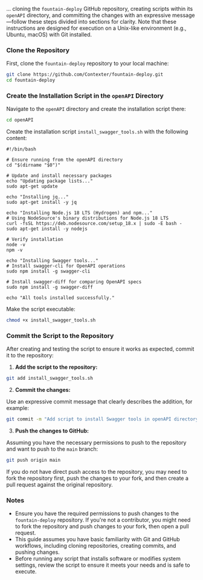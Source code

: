 ... cloning the `fountain-deploy` GitHub repository, creating scripts within its `openAPI` directory, and committing the changes with an expressive message—follow these steps divided into sections for clarity. Note that these instructions are designed for execution on a Unix-like environment (e.g., Ubuntu, macOS) with Git installed.

### Clone the Repository

First, clone the `fountain-deploy` repository to your local machine:

```bash
git clone https://github.com/Contexter/fountain-deploy.git
cd fountain-deploy
```

### Create the Installation Script in the `openAPI` Directory

Navigate to the `openAPI` directory and create the installation script there:

```bash
cd openAPI
```

Create the installation script `install_swagger_tools.sh` with the following content:

```
#!/bin/bash

# Ensure running from the openAPI directory
cd "$(dirname "$0")"

# Update and install necessary packages
echo "Updating package lists..."
sudo apt-get update

echo "Installing jq..."
sudo apt-get install -y jq

echo "Installing Node.js 18 LTS (Hydrogen) and npm..."
# Using NodeSource's binary distributions for Node.js 18 LTS
curl -fsSL https://deb.nodesource.com/setup_18.x | sudo -E bash -
sudo apt-get install -y nodejs

# Verify installation
node -v
npm -v

echo "Installing Swagger tools..."
# Install swagger-cli for OpenAPI operations
sudo npm install -g swagger-cli

# Install swagger-diff for comparing OpenAPI specs
sudo npm install -g swagger-diff

echo "All tools installed successfully."
```

Make the script executable:

```bash
chmod +x install_swagger_tools.sh
```

### Commit the Script to the Repository

After creating and testing the script to ensure it works as expected, commit it to the repository:

1. **Add the script to the repository:**

```bash
git add install_swagger_tools.sh
```

2. **Commit the changes:**

Use an expressive commit message that clearly describes the addition, for example:

```bash
git commit -m "Add script to install Swagger tools in openAPI directory"
```

3. **Push the changes to GitHub:**

Assuming you have the necessary permissions to push to the repository and want to push to the `main` branch:

```bash
git push origin main
```

If you do not have direct push access to the repository, you may need to fork the repository first, push the changes to your fork, and then create a pull request against the original repository.

### Notes

- Ensure you have the required permissions to push changes to the `fountain-deploy` repository. If you're not a contributor, you might need to fork the repository and push changes to your fork, then open a pull request.
- This guide assumes you have basic familiarity with Git and GitHub workflows, including cloning repositories, creating commits, and pushing changes.
- Before running any script that installs software or modifies system settings, review the script to ensure it meets your needs and is safe to execute.
